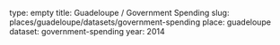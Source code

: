 type: empty
title: Guadeloupe / Government Spending
slug: places/guadeloupe/datasets/government-spending
place: guadeloupe
dataset: government-spending
year: 2014
